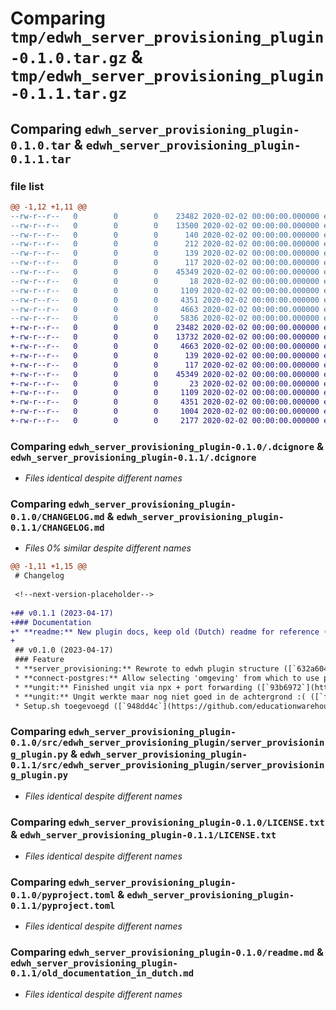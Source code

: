 # Comparing `tmp/edwh_server_provisioning_plugin-0.1.0.tar.gz` & `tmp/edwh_server_provisioning_plugin-0.1.1.tar.gz`

## Comparing `edwh_server_provisioning_plugin-0.1.0.tar` & `edwh_server_provisioning_plugin-0.1.1.tar`

### file list

```diff
@@ -1,12 +1,11 @@
--rw-r--r--   0        0        0    23482 2020-02-02 00:00:00.000000 edwh_server_provisioning_plugin-0.1.0/.dcignore
--rw-r--r--   0        0        0    13500 2020-02-02 00:00:00.000000 edwh_server_provisioning_plugin-0.1.0/CHANGELOG.md
--rw-r--r--   0        0        0      140 2020-02-02 00:00:00.000000 edwh_server_provisioning_plugin-0.1.0/requirements.txt
--rw-r--r--   0        0        0      212 2020-02-02 00:00:00.000000 edwh_server_provisioning_plugin-0.1.0/setup.sh
--rw-r--r--   0        0        0      139 2020-02-02 00:00:00.000000 edwh_server_provisioning_plugin-0.1.0/src/edwh_server_provisioning_plugin/__about__.py
--rw-r--r--   0        0        0      117 2020-02-02 00:00:00.000000 edwh_server_provisioning_plugin-0.1.0/src/edwh_server_provisioning_plugin/__init__.py
--rw-r--r--   0        0        0    45349 2020-02-02 00:00:00.000000 edwh_server_provisioning_plugin-0.1.0/src/edwh_server_provisioning_plugin/server_provisioning_plugin.py
--rw-r--r--   0        0        0       18 2020-02-02 00:00:00.000000 edwh_server_provisioning_plugin-0.1.0/.gitignore
--rw-r--r--   0        0        0     1109 2020-02-02 00:00:00.000000 edwh_server_provisioning_plugin-0.1.0/LICENSE.txt
--rw-r--r--   0        0        0     4351 2020-02-02 00:00:00.000000 edwh_server_provisioning_plugin-0.1.0/pyproject.toml
--rw-r--r--   0        0        0     4663 2020-02-02 00:00:00.000000 edwh_server_provisioning_plugin-0.1.0/readme.md
--rw-r--r--   0        0        0     5836 2020-02-02 00:00:00.000000 edwh_server_provisioning_plugin-0.1.0/PKG-INFO
+-rw-r--r--   0        0        0    23482 2020-02-02 00:00:00.000000 edwh_server_provisioning_plugin-0.1.1/.dcignore
+-rw-r--r--   0        0        0    13732 2020-02-02 00:00:00.000000 edwh_server_provisioning_plugin-0.1.1/CHANGELOG.md
+-rw-r--r--   0        0        0     4663 2020-02-02 00:00:00.000000 edwh_server_provisioning_plugin-0.1.1/old_documentation_in_dutch.md
+-rw-r--r--   0        0        0      139 2020-02-02 00:00:00.000000 edwh_server_provisioning_plugin-0.1.1/src/edwh_server_provisioning_plugin/__about__.py
+-rw-r--r--   0        0        0      117 2020-02-02 00:00:00.000000 edwh_server_provisioning_plugin-0.1.1/src/edwh_server_provisioning_plugin/__init__.py
+-rw-r--r--   0        0        0    45349 2020-02-02 00:00:00.000000 edwh_server_provisioning_plugin-0.1.1/src/edwh_server_provisioning_plugin/server_provisioning_plugin.py
+-rw-r--r--   0        0        0       23 2020-02-02 00:00:00.000000 edwh_server_provisioning_plugin-0.1.1/.gitignore
+-rw-r--r--   0        0        0     1109 2020-02-02 00:00:00.000000 edwh_server_provisioning_plugin-0.1.1/LICENSE.txt
+-rw-r--r--   0        0        0     4351 2020-02-02 00:00:00.000000 edwh_server_provisioning_plugin-0.1.1/pyproject.toml
+-rw-r--r--   0        0        0     1004 2020-02-02 00:00:00.000000 edwh_server_provisioning_plugin-0.1.1/readme.md
+-rw-r--r--   0        0        0     2177 2020-02-02 00:00:00.000000 edwh_server_provisioning_plugin-0.1.1/PKG-INFO
```

### Comparing `edwh_server_provisioning_plugin-0.1.0/.dcignore` & `edwh_server_provisioning_plugin-0.1.1/.dcignore`

 * *Files identical despite different names*

### Comparing `edwh_server_provisioning_plugin-0.1.0/CHANGELOG.md` & `edwh_server_provisioning_plugin-0.1.1/CHANGELOG.md`

 * *Files 0% similar despite different names*

```diff
@@ -1,11 +1,15 @@
 # Changelog
 
 <!--next-version-placeholder-->
 
+## v0.1.1 (2023-04-17)
+### Documentation
+* **readme:** New plugin docs, keep old (Dutch) readme for reference ([`fe2e8da`](https://github.com/educationwarehouse/server_provisioning/commit/fe2e8daec6ca758cc3997fc5ce95de9f3735ad52))
+
 ## v0.1.0 (2023-04-17)
 ### Feature
 * **server_provisioning:** Rewrote to edwh plugin structure ([`632a604`](https://github.com/educationwarehouse/server_provisioning/commit/632a604182aa35b06b1fbfdab1a5f9cf9766a1fe))
 * **connect-postgres:** Allow selecting 'omgeving' from which to use postgres with the -o flag ([`ecdf807`](https://github.com/educationwarehouse/server_provisioning/commit/ecdf8078ab5f5192bd9d7056a7543c9514dc11a0))
 * **ungit:** Finished ungit via npx + port forwarding ([`93b6972`](https://github.com/educationwarehouse/server_provisioning/commit/93b69726e74e125dc4c64b0fb706b7c06e1b8ff3))
 * **ungit:** Ungit werkte maar nog niet goed in de achtergrond :( ([`fc85368`](https://github.com/educationwarehouse/server_provisioning/commit/fc8536836183efbde97745ec86cfc389949ad8fe))
 * Setup.sh toegevoegd ([`948dd4c`](https://github.com/educationwarehouse/server_provisioning/commit/948dd4c237357d1dacdea189d862cda0c2f940fe))
```

### Comparing `edwh_server_provisioning_plugin-0.1.0/src/edwh_server_provisioning_plugin/server_provisioning_plugin.py` & `edwh_server_provisioning_plugin-0.1.1/src/edwh_server_provisioning_plugin/server_provisioning_plugin.py`

 * *Files identical despite different names*

### Comparing `edwh_server_provisioning_plugin-0.1.0/LICENSE.txt` & `edwh_server_provisioning_plugin-0.1.1/LICENSE.txt`

 * *Files identical despite different names*

### Comparing `edwh_server_provisioning_plugin-0.1.0/pyproject.toml` & `edwh_server_provisioning_plugin-0.1.1/pyproject.toml`

 * *Files identical despite different names*

### Comparing `edwh_server_provisioning_plugin-0.1.0/readme.md` & `edwh_server_provisioning_plugin-0.1.1/old_documentation_in_dutch.md`

 * *Files identical despite different names*

